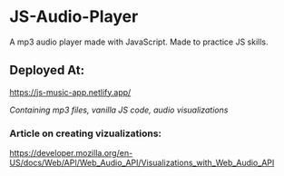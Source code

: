 # JS-Audio-Player
A mp3 audio player made with JavaScript. Made to practice JS skills.

## Deployed At: 
https://js-music-app.netlify.app/


*Containing mp3 files, vanilla JS code, audio visualizations*


### Article on creating vizualizations: 
https://developer.mozilla.org/en-US/docs/Web/API/Web_Audio_API/Visualizations_with_Web_Audio_API
